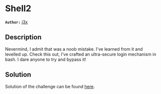 # Shell2

**`Author:`** [j3x](https://github.com/amj3x)

## Description

Nevermind, I admit that was a noob mistake. I've learned from it and levelled up. Check this out, I've crafted an ultra-secure login mechanism in bash. I dare anyone to try and bypass it!

## Solution

Solution of the challenge can be found [here](solution/).
